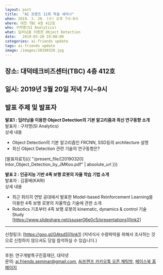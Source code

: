 ```yaml
---
layout: post
title:  "AI 프렌즈 11회 학술 세미나"
when: 2019. 3. 20. (수) 오후 7시-9시
where: 대전 TBC 4층 412호
who: 구자명(SI Analytics)
what: 딥러닝을 이용한 Object Detection
date:   2019-03-20 19:00:00
categories: ai-friends update
tags: ai-friends update
image: /images/20190320.jpg
---
```


## 장소: 대덕테크비즈센터(TBC) 4층 412호   
## 일시: 2019년 3월 20일 저녁 7시~9시


## 발표 주제 및 발표자  
**발표1 : 딥러닝을 이용한 Object Detection의 기본 알고리즘과 최신 연구동향 소개**  
발표자 : 구자명(SI Analytics)  
상세 내용  
- Object Detection의 기본 알고리즘인 FRCNN, SSD등의 architecture 설명  
- 최신 Object Detection 관련 기술의 연구동향은?  

[발표자료1]({{ "/present_file/[20190320] Intor_Object_Detection_by_JMKoo.pdf" | absolute_url }})  


**발표 2 : 인공지능 기반 4족 보행 로봇의 자율 학습 기법 소개**  
발표자 : 김홍배(KARI)  
상세 내용  
- 최근 취리히 연방 공대에서 발표한 Model-based Reinforcement Learning을 이용한 4족 보행 로봇의 자율학습 기술에 관한 소개  
- Robotics 기초부터 4족 보행 로봇의 kinematic, dynamics & control 기술 Study  
[https://www.slideshare.net/ssuser06e0c5/presentations][link2]  



***  
신청링크: [https://goo.gl/GAtsdS][link1] (저녁식사 수량파악을 위해서 조사하는 것으로 신청하지 않으셔도 당일 참석하실 수 있습니다.)

***  

후원: 연구개발특구진흥재단, 대덕넷   
문의: ai.friends.seminar@gmail.com,
[Ai프렌즈 카카오톡 오픈 채팅방][kakao_ai],
[페이스북 홈페이지][facebook_ai]


[kakao_ai]:     https://open.kakao.com/o/ggewxi2
[facebook_ai]:  https://www.facebook.com/groups/aifriend/
[link1]: https://goo.gl/GAtsdS
[link2]: https://www.slideshare.net/ssuser06e0c5/presentations  
